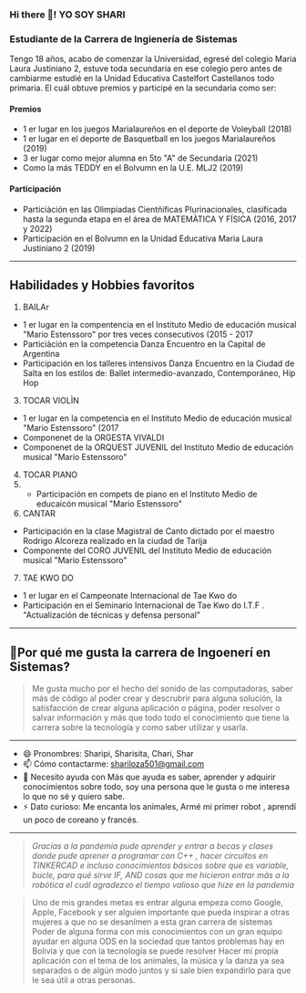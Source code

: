 ### Hi there 👋! YO SOY SHARI


### Estudiante de la Carrera de Ingienería de Sistemas
Tengo 18 años, acabo de comenzar la Universidad, egresé del colegio Maria Laura Justiniano 2, estuve toda secundaria en ese colegio pero antes de cambiarme estudié en la Unidad Educativa Castelfort Castellanos todo primaria. El cuál obtuve premios y participé en la secundaria como ser: 
#### Premios
- 1 er lugar en los juegos Marialaureños en el deporte de Voleyball (2018)
- 1 er lugar en el deporte de Basquetball en los juegos Marialaureños (2019)
- 3 er lugar como mejor alumna en 5to "A" de Secundaria (2021)
- Como la más TEDDY en el Bolvumn en la U.E. MLJ2 (2019)

#### Participación
- Particiàción en las Olimpiadas Cientñificas Plurinacionales, clasificada hasta la segunda etapa en el área de MATEMÀTICA Y FÍSICA (2016, 2017 y 2022)
- Participación en el Bolvumn en la Unidad Educativa Maria Laura Justiniano 2 (2019)

___

## Habilidades y  Hobbies  favoritos

1.  BAILAr
- 1 er lugar en la compentencia en el Instituto Medio de educación musical "Mario Estenssoro" por  tres veces consecutivos (2015 - 2017
-  Particiàción en la competencia Danza Encuentro  en la Capital de Argentina
-  Participación en los talleres intensivos  Danza Encuentro en la Ciudad de Salta en los estilos de: Ballet  intermedio-avanzado, Contemporáneo, Hip Hop
3. TOCAR VIOLÌN
- 1 er lugar en la competencia en el Instituto Medio de educación musical "Mario Estenssoro" (2017
-  Componenet de la ORGESTA VIVALDI
-  Componenet de la ORQUEST JUVENIL del Instituto Medio de  educación musical "Mario Estenssoro"
4. TOCAR PIANO
5. -  Participación en compets de piano en el Instituto Medio de educaicón musical "Mario Estenssoro"
6. CANTAR
- Participación en la clase Magistral de Canto dictado por el maestro Rodrigo Alcoreza realizado en la ciudad de Tarija
- Componente del CORO JUVENIL del Instituto Medio de educación musical "Mario Estenssoro"
7. TAE KWO DO
- 1 er lugar en el Campeonate Internacional de Tae Kwo do
- Participación en el Seminario Internacional de Tae Kwo do I.T.F . "Actualización de técnicas y defensa personal"
___

## 🧐Por qué me gusta la carrera de Ingoenerí en Sistemas?

> Me gusta mucho por el hecho del sonido de las computadoras, saber más de código al poder crear y descrubrir para alguna solución, la satisfacción de crear alguna aplicación o página, poder resolver o salvar información y más que todo  todo el  conocimiento que tiene la carrera sobre la tecnología y como saber utilizar y usarla.

___

- 😄 Pronombres: Sharipi, Sharisita, Chari, Shar
- 📫 Cómo contactarme: shariloza501@gmail.com
-  🤔 Necesito ayuda con Más que ayuda es saber, aprender y adquirir conocimientos sobre todo, soy una persona que le gusta o me interesa lo que no sé y quiero sabe.
-  ⚡ Dato curioso: Me encanta los animales, Armé mi primer robot , aprendí un poco de coreano y francés.

___

> *Gracias a la pandemia pude aprender y entrar a becas y clases donde pude aprener a programar con C++ , hacer circuitos en TINKERCAD  e incluso conocimientos básicos sobre que es variable, bucle, para qué sirve IF, AND  cosas que me hicieron entrar màs a la robótica el cuál agradezco el tiempo valioso que hize en la pandemia*

>  Uno de mis grandes metas es entrar alguna empeza como Google, Apple, Facebook y ser alguien importante que pueda inspirar a otras mujeres a que no se desanímen a esta gran carrera de  sistemas
>  Poder de alguna forma con mis conocimientos con un gran equipo ayudar en alguna ODS en la sociedad que tantos problemas hay en Bolivia y que con la tecnología se puede resolver
>  Hacer mi propia aplicación con el tema de los animales, la música y la danza ya sea separados o de algún modo juntos y si sale bien expandirlo para que le sea útil a otras personas.

